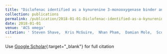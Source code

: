 ```yaml
---
title: "Diclofenac identified as a kynurenine 3-monooxygenase binder and inhibitor by molecular similarity techniques"
collection: publications
permalink: /publication/2018-01-01-Diclofenac-identified-as-a-kynurenine-3-monooxygenase-binder-and-inhibitor-by-molecular-similarity-techniques
date: 2018-01-01
venue: 'ACS omega'
citation: ' Steven Shave,  Kris McGuire,  Nhan Pham,  Damian Mole,  Scott Webster,  Manfred Auer, &quot;Diclofenac identified as a kynurenine 3-monooxygenase binder and inhibitor by molecular similarity techniques.&quot; ACS omega, 2018.'
---
```

Use [Google Scholar](https://scholar.google.com/scholar?q=Diclofenac+identified+as+a+kynurenine+3+monooxygenase+binder+and+inhibitor+by+molecular+similarity+techniques){:target="_blank"} for full citation